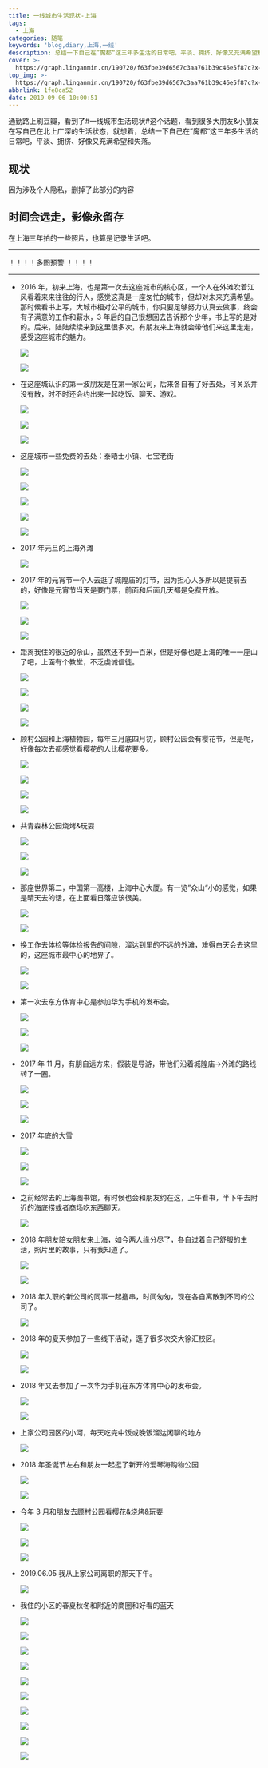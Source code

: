 ```yaml
---
title: 一线城市生活现状-上海
tags:
  - 上海
categories: 随笔
keywords: 'blog,diary,上海,一线'
description: 总结一下自己在”魔都“这三年多生活的日常吧，平淡、拥挤、好像又充满希望和失落。
cover: >-
  https://graph.linganmin.cn/190720/f63fbe39d6567c3aa761b39c46e5f87c?x-oss-process=image/format,webp/quality,q_10
top_img: >-
  https://graph.linganmin.cn/190720/f63fbe39d6567c3aa761b39c46e5f87c?x-oss-process=image/format,webp/quality,q_50
abbrlink: 1fe8ca52
date: 2019-09-06 10:00:51
---
```


通勤路上刷豆瓣，看到了#一线城市生活现状#这个话题，看到很多大朋友&小朋友在写自己在北上广深的生活状态，就想着，总结一下自己在”魔都“这三年多生活的日常吧，平淡、拥挤、好像又充满希望和失落。

## 现状

~~因为涉及个人隐私，删掉了此部分的内容~~

<div style='display: none'>

一个人住在地铁 9 号线距离徐家汇 30min 的郊区，在这住了三年，所以这个月换了在浦东的新工作，也不是很想搬走，自己还是一个很念旧的人吧，或者是安土重迁的思想。新公司通勤单程 1h+，如果路上磨蹭一下，基本单程是 1.5h，在地铁上有时候刷豆瓣，有时候刷微博，有时候是看别人写的一些技术的文章或者看手机里下载的一些自己想学习的新技能的视频教程，有时候忙一天很累，就在地铁上戴上耳机只听歌发呆。

月初入职的新公司，已经三周，叹一句时间过得真快。新环境，新同事，新项目，和之前的工作比，节奏没有那么快，更多的是自驱动和把东西做好，这是目前的感受。

换了新工作，作息逐渐规律，每天晚上 11 点左右睡觉，早上 6 点半起床，煮上点东西去洗漱，然后吃饭，挤地铁。基本是 994 的状态，周五不忙的话一般会早点回家，约朋友吃饭或者自己回家煮点吃的。朝九晚九的周一到周四基本每天就只有上班、下班、睡觉，没啥娱乐活动，每天中午吃完饭会和同事子啊园区溜达一圈，晚上也是。像极了读书的时候，吃了午饭午休、吃了晚饭上晚自习。园区的食堂感觉还是挺好的，各种吃的，中午一般会是主食+菜，晚上基本吃粥+一点粗粮吧，煮玉米之类的。

关于日常开销，工作日的话基本就午饭花 20 块钱左右，晚上是公司的餐补，周末会去超市采购一些鸡蛋、榨菜、酸奶、水果等。然后因为住的是郊区，房租 1.4k，所以算一下来一个月平均正常开销，房租 1400+吃饭 700+日常采购 300+交通费 300+其他随机 500 = 3200 块。可能是自己一个人的原因吧，一个人娱乐活动也少开销便也少。前几天和同事聊起这事，他说他和女朋友一起住，他基本月光女朋友倒存了点钱。

然后关于以后在哪座城市买房是最近想的比较多的，虽然还单身，但有些问题还得考虑不是。然后看了南京、苏州、杭州、徐州还有张家港的房价（别问我为啥不看上海的...），瞬间觉得生活压力真大。按我现在的薪水，想在除了徐州之外的任何一座城市买房子都很难，相当难，努努力在徐州还能考虑个两室一厅吧，但是真的回徐州，找工作便是问题了。所以便有了第二个问题，30 岁之后难道还继续写代码么，幸运如我，入行 3 年多并没有脱发，可是到 30 岁哪有精力和 20 出头的年轻人比呢，关于转行的考虑也写在小本本上得筹备起来了。

以上便是 93 年出生，专科毕业（机械专业），转行互联网编程，自考本科（计算机专业），在”魔都“上海的生存现状。单身、无房、无车，日常平淡、偶有惊喜或者失望，会担心逐渐老去的父母在老家的健康，会焦虑 30 岁后，步入中年的各种问题。 -->

慢慢步入中年，我们都活成了最平凡的我们，和大多数人一样。那些年轻时的豪情壮志，诗和远方，就那样安安静静的留在了那年那月。现在的梦想更多的是亲人朋友都健健康康，自己能多努力进步，希望能三十而立吧。

</div>

## 时间会远走，影像永留存

在上海三年拍的一些照片，也算是记录生活吧。

---

！！！！多图预警 ！！！！

---

- 2016 年，初来上海，也是第一次去这座城市的核心区，一个人在外滩吹着江风看着来来往往的行人，感觉这真是一座匆忙的城市，但却对未来充满希望。那时候看书上写，大城市相对公平的城市，你只要足够努力认真去做事，终会有子满意的工作和薪水，3 年后的自己很想回去告诉那个少年，书上写的是对的。后来，陆陆续续来到这里很多次，有朋友来上海就会带他们来这里走走，感受这座城市的魅力。

  ![](https://graph.linganmin.cn/190720/93551316ee61dbcc491d89b5da3d6c3f?x-oss-process=image/format,webp/quality,q_50)

  ![](https://graph.linganmin.cn/190720/3f012438c2306372a64153c7622ac67c?x-oss-process=image/format,webp/quality,q_50)

- 在这座城认识的第一波朋友是在第一家公司，后来各自有了好去处，可关系并没有散，时不时还会约出来一起吃饭、聊天、游戏。

  ![](https://graph.linganmin.cn/190720/d2c36495eba6a7ec593548465f7f64d8?x-oss-process=image/format,webp/quality,q_50)

  ![](https://graph.linganmin.cn/190720/4fb70f52cadd96d12e558b7e5b7875ba?x-oss-process=image/format,webp/quality,q_50)

  ![](https://graph.linganmin.cn/190720/0fad537814b6acff560eeb6f025de215?x-oss-process=image/format,webp/quality,q_50)

- 这座城市一些免费的去处：泰晤士小镇、七宝老街

  ![](https://graph.linganmin.cn/190720/d82c11c34a656216632d533d44810b85?x-oss-process=image/format,webp/quality,q_50)

  ![](https://graph.linganmin.cn/190720/3fd5f35f53347f2b768d390b6ff4b1cb?x-oss-process=image/format,webp/quality,q_50)

  ![](https://graph.linganmin.cn/190720/fddbb5f453c52be441e93e7c425e635e?x-oss-process=image/format,webp/quality,q_50)

  ![](https://graph.linganmin.cn/190720/ce80c731307558d597f8fb110b351007?x-oss-process=image/format,webp/quality,q_50)

  ![](https://graph.linganmin.cn/190720/3e31b4352436ac6675edf8e5e8bedfdc?x-oss-process=image/format,webp/quality,q_50)

- 2017 年元旦的上海外滩

  ![](https://graph.linganmin.cn/190720/f63fbe39d6567c3aa761b39c46e5f87c?x-oss-process=image/format,webp/quality,q_50)

- 2017 年的元宵节一个人去逛了城隍庙的灯节，因为担心人多所以是提前去的，好像是元宵节当天是要门票，前面和后面几天都是免费开放。

  ![](https://graph.linganmin.cn/190720/114be5deddc09a04849774492627957a?x-oss-process=image/format,webp/quality,q_50)

  ![](https://graph.linganmin.cn/190720/e372cedc58a80ac92a95fc0e81cd61ca?x-oss-process=image/format,webp/quality,q_50)

  ![](https://graph.linganmin.cn/190720/dd1dd70e57ed525048cc4732830f9900?x-oss-process=image/format,webp/quality,q_50)

- 距离我住的很近的佘山，虽然还不到一百米，但是好像也是上海的唯一一座山了吧，上面有个教堂，不乏虔诚信徒。

  ![](https://graph.linganmin.cn/190720/8d3c30db8d6f411e0255af2f94e4bf79?x-oss-process=image/format,webp/quality,q_50)

  ![](https://graph.linganmin.cn/190720/2a3a9f0654261aa1ed06eb812984227f?x-oss-process=image/format,webp/quality,q_50)

  ![](https://graph.linganmin.cn/190720/67fc26aba3646366c43e02d91747a6a8?x-oss-process=image/format,webp/quality,q_50)

  ![](https://graph.linganmin.cn/190720/d3bbf5e072635caf183d104843343aef?x-oss-process=image/format,webp/quality,q_50)

- 顾村公园和上海植物园，每年三月底四月初，顾村公园会有樱花节，但是呢，好像每次去都感觉看樱花的人比樱花要多。

  ![](https://graph.linganmin.cn/190720/9d9108f2f45b001206d5e1dfa088f5f9?x-oss-process=image/format,webp/quality,q_50)

  ![](https://graph.linganmin.cn/190720/9e2b50907753e1547ec0abf2d825d8d5?x-oss-process=image/format,webp/quality,q_50)

  ![](https://graph.linganmin.cn/190720/f3f3b043d4bb2121f2b5801b4732a287?x-oss-process=image/format,webp/quality,q_50)

  ![](https://graph.linganmin.cn/190720/8fa6d84691ca4a7dcc7d06ce8cd02450?x-oss-process=image/format,webp/quality,q_50)

- 共青森林公园烧烤&玩耍

  ![](https://graph.linganmin.cn/190720/27ff3c5526fc22dfab7c848455dd1170?x-oss-process=image/format,webp/quality,q_50)

  ![](https://graph.linganmin.cn/190720/59a726f6c6b20aaacf16c4ac913fa4f1?x-oss-process=image/format,webp/quality,q_50)

  ![](https://graph.linganmin.cn/190720/f6341251f0a9baa700a0c7c97b77b0f9?x-oss-process=image/format,webp/quality,q_50)

- 那座世界第二，中国第一高楼，上海中心大厦。有一览”众山“小的感觉，如果是晴天去的话，在上面看日落应该很美。

  ![](https://graph.linganmin.cn/190720/69fa02fb196b02c4b986ec037f61297d?x-oss-process=image/format,webp/quality,q_50)

  ![](https://graph.linganmin.cn/190720/636781a7f005b6bbf9efeba2b24c8ca2?x-oss-process=image/format,webp/quality,q_50)

- 换工作去体检等体检报告的间隙，溜达到里的不远的外滩，难得白天会去这里的，这座城市最中心的地界了。

  ![](https://graph.linganmin.cn/190720/56e6561120c7715d52d3b157af3d1b27?x-oss-process=image/format,webp/quality,q_50)

  ![](https://graph.linganmin.cn/190720/d389df030dd67a089f9f8d23df9f274b?x-oss-process=image/format,webp/quality,q_50)

- 第一次去东方体育中心是参加华为手机的发布会。

  ![](https://graph.linganmin.cn/190720/66a30c002b5a5a084d348d270b64daf9?x-oss-process=image/format,webp/quality,q_50)

  ![](https://graph.linganmin.cn/190720/781910458a7aa33cd01607cdb7654c1d?x-oss-process=image/format,webp/quality,q_50)

  ![](https://graph.linganmin.cn/190720/bdcb2ffce4f07844dc402908f00124a5?x-oss-process=image/format,webp/quality,q_50)

- 2017 年 11 月，有朋自远方来，假装是导游，带他们沿着城隍庙->外滩的路线转了一圈。

  ![](https://graph.linganmin.cn/190720/64b6217a51f73f9a6d692b9a8904b3e2?x-oss-process=image/format,webp/quality,q_50)

  ![](https://graph.linganmin.cn/190720/c1b321198966560ba1542a811c690acf?x-oss-process=image/format,webp/quality,q_50)

  ![](https://graph.linganmin.cn/190720/a8a5f18a741e532499e8393aa6d94e66?x-oss-process=image/format,webp/quality,q_50)

- 2017 年底的大雪

  ![](https://graph.linganmin.cn/190720/1a611e5f98225288d55fdc453cf60ccb?x-oss-process=image/format,webp/quality,q_50)

  ![](https://graph.linganmin.cn/190720/b25b42db6b1775eed7ac85c78a2fc381?x-oss-process=image/format,webp/quality,q_50)

  ![](https://graph.linganmin.cn/190720/fc42c296e21353d00d12682b0ba16ad9?x-oss-process=image/format,webp/quality,q_50)

- 之前经常去的上海图书馆，有时候也会和朋友约在这，上午看书，半下午去附近的海底捞或者商场吃东西聊天。

  ![](https://graph.linganmin.cn/190720/b57b755318666a53a1281812f54761d5?x-oss-process=image/format,webp/quality,q_50)

- 2018 年朋友陪女朋友来上海，如今两人缘分尽了，各自过着自己舒服的生活，照片里的故事，只有我知道了。

  ![](https://graph.linganmin.cn/190720/738683d9815795f5e9913973a505fbfb?x-oss-process=image/format,webp/quality,q_50)

  ![](https://graph.linganmin.cn/190720/9ee4f00cd3cbd1fadf3b7ceecff8988c?x-oss-process=image/format,webp/quality,q_50)

- 2018 年入职的新公司的同事一起撸串，时间匆匆，现在各自离散到不同的公司了。

  ![](https://graph.linganmin.cn/190720/addf2f73cc9aa1ea211209dd71209b8e?x-oss-process=image/format,webp/quality,q_50)

- 2018 年的夏天参加了一些线下活动，逛了很多次交大徐汇校区。

  ![](https://graph.linganmin.cn/190720/364b2c8f9f19ab8d2cdf5e09d94d8fd5?x-oss-process=image/format,webp/quality,q_50)

  ![](https://graph.linganmin.cn/190720/395b9d85b8059a09177e30ebba9b40b9?x-oss-process=image/format,webp/quality,q_50)

- 2018 年又去参加了一次华为手机在东方体育中心的发布会。

  ![](https://graph.linganmin.cn/190720/87b8ab53e461c845183675fe8d32741b?x-oss-process=image/format,webp/quality,q_50)

  ![](https://graph.linganmin.cn/190720/384bda304d49383358fa88cad1a1fa8b?x-oss-process=image/format,webp/quality,q_50)

- 上家公司园区的小河，每天吃完中饭或晚饭溜达闲聊的地方

  ![](https://graph.linganmin.cn/190720/aba4894cc1f4aecadb1a435380ee1e84?x-oss-process=image/format,webp/quality,q_50)

- 2018 年圣诞节左右和朋友一起逛了新开的爱琴海购物公园

  ![](https://graph.linganmin.cn/190720/cda14a1ce59eadc867e8977fc9c3dfff)

  ![](https://graph.linganmin.cn/190720/6f1f065502886f501456c4d563d3381d)

- 今年 3 月和朋友去顾村公园看樱花&烧烤&玩耍

  ![](https://graph.linganmin.cn/190720/fc5cb176642c61c16069989fd9605fcc?x-oss-process=image/format,webp/quality,q_50)

  ![](https://graph.linganmin.cn/190720/c60e6e9c7b20857a6c9b3b7aab58736b?x-oss-process=image/format,webp/quality,q_50)

  ![](https://graph.linganmin.cn/190720/148fe3da61f45ccb5123596f1dc1a3fd?x-oss-process=image/format,webp/quality,q_50)

- 2019.06.05 我从上家公司离职的那天下午。

  ![](https://graph.linganmin.cn/190720/4ac568cccbd5278d919e014ea0d52294?x-oss-process=image/format,webp/quality,q_50)

- 我住的小区的春夏秋冬和附近的商圈和好看的蓝天

  ![](https://graph.linganmin.cn/190720/5947bbfb70477e39aa6eb59450eb092f?x-oss-process=image/format,webp/quality,q_50)

  ![](https://graph.linganmin.cn/190720/798074bab603569924c1adf196bde9c5?x-oss-process=image/format,webp/quality,q_50)

  ![](https://graph.linganmin.cn/190720/fd2cac6701aad70a4f4f94173009b147?x-oss-process=image/format,webp/quality,q_50)

  ![](https://graph.linganmin.cn/190720/bca0caecbfd6e1873a0b68bec24e6e56)

  ![](https://graph.linganmin.cn/190720/7e16c1e4115f09f807438eae7997b97e?x-oss-process=image/format,webp/quality,q_50)

  ![](https://graph.linganmin.cn/190720/01b7f7c5a6bdd8ddeb8c9565b6f48bff?x-oss-process=image/format,webp/quality,q_50)

  ![](https://graph.linganmin.cn/190720/1fdf0fd509aed1a70daa611a472dfc06?x-oss-process=image/format,webp/quality,q_50)

  ![](https://graph.linganmin.cn/190720/f03d27ddcdbdc87df4679f70159a8ae8?x-oss-process=image/format,webp/quality,q_50)

  ![](https://graph.linganmin.cn/190720/6c0c291e21028cb353854336c836c7ed?x-oss-process=image/format,webp/quality,q_50)

  ![](https://graph.linganmin.cn/190720/0c7cd272a24485d9a69be3bf5fad335a?x-oss-process=image/format,webp/quality,q_50)
